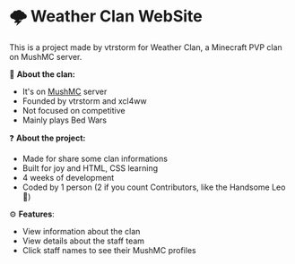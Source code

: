 # 🌩️ Weather Clan WebSite

This is a project made by vtrstorm for Weather Clan, a Minecraft PVP clan on MushMC server.

🔱 **About the clan:**

- It's on [MushMC](https://mush.com.br) server
- Founded by vtrstorm and xcl4ww
- Not focused on competitive
- Mainly plays Bed Wars

❓ **About the project:**
- Made for share some clan informations
- Built for joy and HTML, CSS learning
- 4 weeks of development
- Coded by 1 person (2 if you count Contributors, like the Handsome Leo 🤤)

⚙ **Features**:
- View information about the clan
- View details about the staff team
- Click staff names to see their MushMC profiles
